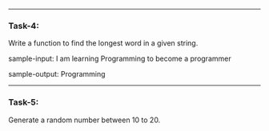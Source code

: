 


---
### Task-4: 
Write a function to find the longest word in a given string.

sample-input: 
I am learning Programming to become a programmer

sample-output: Programming

----
### Task-5: 
Generate a random number between 10 to 20.
